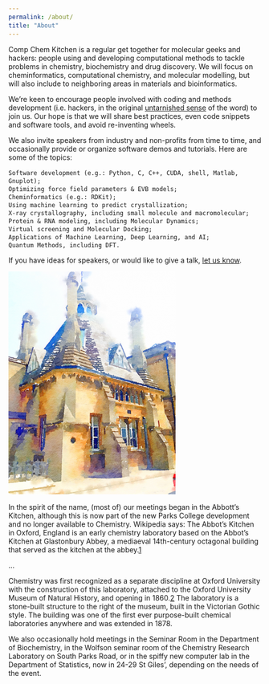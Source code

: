 ```yaml
---
permalink: /about/
title: "About"
---
```


Comp Chem Kitchen is a regular get together for molecular geeks and hackers: people using and developing computational methods to tackle problems in chemistry, biochemistry and drug discovery. We will focus on cheminformatics, computational chemistry, and molecular modelling, but will also include to neighboring areas in materials and bioinformatics.


We’re keen to encourage people involved with coding and methods development (i.e. hackers, in the original [untarnished sense](http://radar.oreilly.com/2010/06/hackers-at-25.html) of the word) to join us. Our hope is that we will share best practices, even code snippets and software tools, and avoid re-inventing wheels.


We also invite speakers from industry and non-profits from time to time, and occasionally provide or organize software demos and tutorials. Here are some of the topics:


    Software development (e.g.: Python, C, C++, CUDA, shell, Matlab, Gnuplot);
    Optimizing force field parameters & EVB models;
    Cheminformatics (e.g.: RDKit);
    Using machine learning to predict crystallization;
    X-ray crystallography, including small molecule and macromolecular;
    Protein & RNA modeling, including Molecular Dynamics;
    Virtual screening and Molecular Docking;
    Applications of Machine Learning, Deep Learning, and AI;
    Quantum Methods, including DFT.
 
If you have ideas for speakers, or would like to give a talk, [let us know](mailto:garrett.morris@stats.ox.ac.uk).

![Abbot's Kitchen, Oxford, Watercolor, Detailed, 512x683](/assets/images/Abbots-Kitchen-Oxford-Watercolor-Detailed-512x683-333x444.png)


In the spirit of the name, (most of) our meetings began in the Abbott’s Kitchen, although this is now part of the new Parks College development and no longer available to Chemistry. Wikipedia says:
The Abbot’s Kitchen in Oxford, England is an early chemistry laboratory based on the Abbot’s Kitchen at Glastonbury Abbey, a mediaeval 14th-century octagonal building that served as the kitchen at the abbey.[1](https://en.wikipedia.org/wiki/Abbot%27s_Kitchen,_Oxford#cite_note-tripadvisor-1)

…

Chemistry was first recognized as a separate discipline at Oxford University with the construction of this laboratory, attached to the Oxford University Museum of Natural History, and opening in 1860.[2](https://en.wikipedia.org/wiki/Abbot%27s_Kitchen,_Oxford#cite_note-2) The laboratory is a stone-built structure to the right of the museum, built in the Victorian Gothic style. The building was one of the first ever purpose-built chemical laboratories anywhere and was extended in 1878.

We also occasionally hold meetings in the Seminar Room in the Department of Biochemistry, in the Wolfson seminar room of the Chemistry Research Laboratory on South Parks Road, or in the spiffy new computer lab in the Department of Statistics, now in 24-29 St Giles’, depending on the needs of the event.